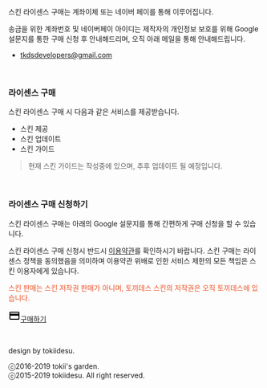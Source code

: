 스킨 라이센스 구매는 계좌이체 또는 네이버 페이를 통해 이루어집니다.

송금을 위한 계좌번호 및 네이버페이 아이디는 제작자의 개인정보 보호를 위해 Google 설문지를 통한 구매 신청 후 안내해드리며, 오직 아래 메일을 통해 안내해드립니다.

- tkdsdevelopers@gmail.com

<p><br /></p>

### 라이센스 구매

스킨 라이센스 구매 시 다음과 같은 서비스를 제공받습니다.

- 스킨 제공
- 스킨 업데이트
- 스킨 가이드

> 현재 스킨 가이드는 작성중에 있으며, 추후 업데이트 될 예정입니다.

<p><br /></p>

### 라이센스 구매 신청하기

스킨 라이센스 구매는 아래의 Google 설문지를 통해 간편하게 구매 신청을 할 수 있습니다.

스킨 라이센스 구매 신청시 반드시 [이용약관](/entry/terms)를 확인하시기 바랍니다. 스킨 구매는 라이센스 정책을 동의했음을 의미하며 이용약관 위배로 인한 서비스 제한의 모든 책임은 스킨 이용자에게 있습니다.

<span style="color: #e95024">스킨 판매는 스킨 저작권 판매가 아니며, 토끼데스 스킨의 저작권은 오직 토끼데스에 있습니다.</span>

<a class="button color" href="                          " target="_blank"><svg class="icon" width="24" height="24" viewBox="0 0 24 24"><path fill="none" d="M0 0h24v24H0V0z"></path><path d="M20 4H4c-1.11 0-1.99.89-1.99 2L2 18c0 1.11.89 2 2 2h16c1.11 0 2-.89 2-2V6c0-1.11-.89-2-2-2zm0 14H4v-6h16v6zm0-10H4V6h16v2z"></path></svg><span class="text">구매하기</span></a>

<p><br /></p>

design by tokiidesu.

ⓒ2016-2019 tokii's garden.  
ⓒ2015-2019 tokiidesu. All right reserved.